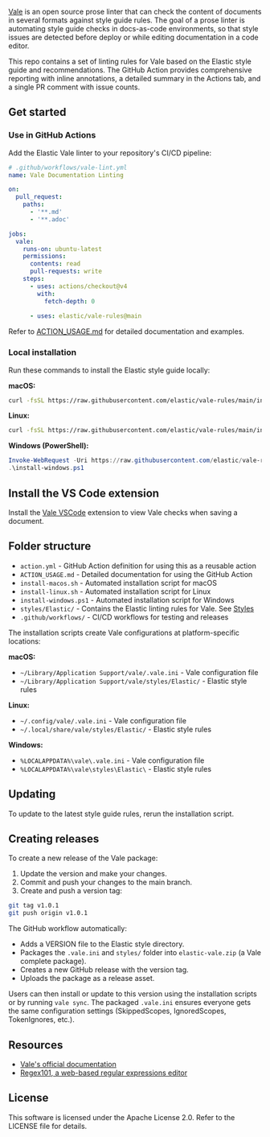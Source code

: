 [Vale](https://github.com/errata-ai/vale) is an open source prose linter that can check the content of documents in several formats against style guide rules. The goal of a prose linter is automating style guide checks in docs-as-code environments, so that style issues are detected before deploy or while editing documentation in a code editor. 

This repo contains a set of linting rules for Vale based on the Elastic style guide and recommendations. The GitHub Action provides comprehensive reporting with inline annotations, a detailed summary in the Actions tab, and a single PR comment with issue counts.

## Get started

### Use in GitHub Actions

Add the Elastic Vale linter to your repository's CI/CD pipeline:

```yaml
# .github/workflows/vale-lint.yml
name: Vale Documentation Linting

on:
  pull_request:
    paths:
      - '**.md'
      - '**.adoc'

jobs:
  vale:
    runs-on: ubuntu-latest
    permissions:
      contents: read
      pull-requests: write
    steps:
      - uses: actions/checkout@v4
        with:
          fetch-depth: 0
      
      - uses: elastic/vale-rules@main
```

Refer to [ACTION_USAGE.md](ACTION_USAGE.md) for detailed documentation and examples.

### Local installation

Run these commands to install the Elastic style guide locally:

**macOS:**
```bash
curl -fsSL https://raw.githubusercontent.com/elastic/vale-rules/main/install-macos.sh | bash
```

**Linux:**
```bash
curl -fsSL https://raw.githubusercontent.com/elastic/vale-rules/main/install-linux.sh | bash
```

**Windows (PowerShell):**
```powershell
Invoke-WebRequest -Uri https://raw.githubusercontent.com/elastic/vale-rules/main/install-windows.ps1 -OutFile install-windows.ps1
.\install-windows.ps1
```

## Install the VS Code extension

Install the [Vale VSCode](https://marketplace.visualstudio.com/items?itemName=ChrisChinchilla.vale-vscode) extension to view Vale checks when saving a document.

## Folder structure

- `action.yml` - GitHub Action definition for using this as a reusable action
- `ACTION_USAGE.md` - Detailed documentation for using the GitHub Action
- `install-macos.sh` - Automated installation script for macOS
- `install-linux.sh` - Automated installation script for Linux
- `install-windows.ps1` - Automated installation script for Windows
- `styles/Elastic/` - Contains the Elastic linting rules for Vale. See [Styles](https://vale.sh/docs/topics/styles/)
- `.github/workflows/` - CI/CD workflows for testing and releases

The installation scripts create Vale configurations at platform-specific locations:

**macOS:**
- `~/Library/Application Support/vale/.vale.ini` - Vale configuration file
- `~/Library/Application Support/vale/styles/Elastic/` - Elastic style rules

**Linux:**
- `~/.config/vale/.vale.ini` - Vale configuration file
- `~/.local/share/vale/styles/Elastic/` - Elastic style rules

**Windows:**
- `%LOCALAPPDATA%\vale\.vale.ini` - Vale configuration file
- `%LOCALAPPDATA%\vale\styles\Elastic\` - Elastic style rules

## Updating

To update to the latest style guide rules, rerun the installation script.

## Creating releases

To create a new release of the Vale package:

1. Update the version and make your changes.
2. Commit and push your changes to the main branch.
3. Create and push a version tag:

```bash
git tag v1.0.1
git push origin v1.0.1
```

The GitHub workflow automatically:

- Adds a VERSION file to the Elastic style directory.
- Packages the `.vale.ini` and `styles/` folder into `elastic-vale.zip` (a Vale complete package).
- Creates a new GitHub release with the version tag.
- Uploads the package as a release asset.

Users can then install or update to this version using the installation scripts or by running `vale sync`. The packaged `.vale.ini` ensures everyone gets the same configuration settings (SkippedScopes, IgnoredScopes, TokenIgnores, etc.).

## Resources

- [Vale's official documentation](https://vale.sh/docs/vale-cli/overview/)
- [Regex101, a web-based regular expressions editor](https://regex101.com/)

## License

This software is licensed under the Apache License 2.0. Refer to the LICENSE file for details.
